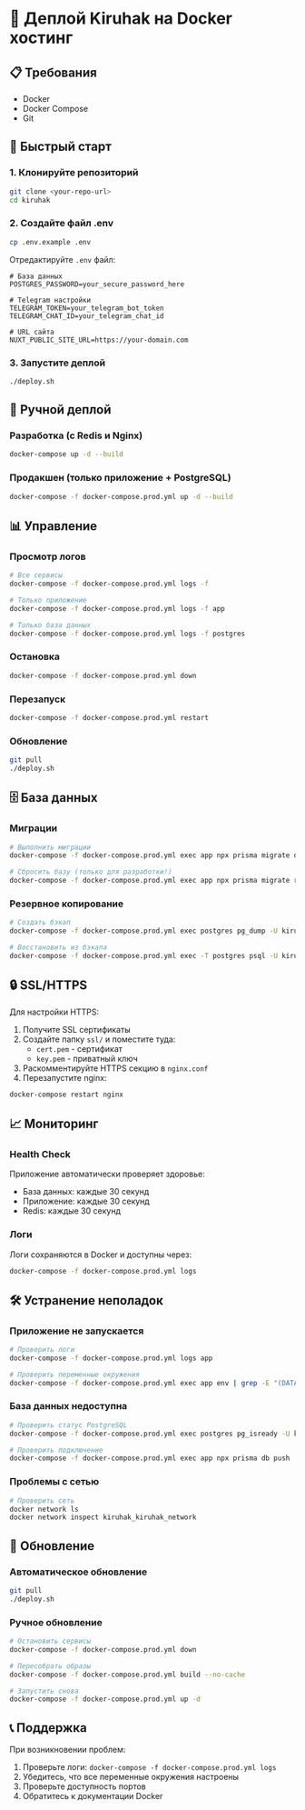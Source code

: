# 🐳 Деплой Kiruhak на Docker хостинг

## 📋 Требования

- Docker
- Docker Compose
- Git

## 🚀 Быстрый старт

### 1. Клонируйте репозиторий

```bash
git clone <your-repo-url>
cd kiruhak
```

### 2. Создайте файл .env

```bash
cp .env.example .env
```

Отредактируйте `.env` файл:

```env
# База данных
POSTGRES_PASSWORD=your_secure_password_here

# Telegram настройки
TELEGRAM_TOKEN=your_telegram_bot_token
TELEGRAM_CHAT_ID=your_telegram_chat_id

# URL сайта
NUXT_PUBLIC_SITE_URL=https://your-domain.com
```

### 3. Запустите деплой

```bash
./deploy.sh
```

## 🔧 Ручной деплой

### Разработка (с Redis и Nginx)

```bash
docker-compose up -d --build
```

### Продакшен (только приложение + PostgreSQL)

```bash
docker-compose -f docker-compose.prod.yml up -d --build
```

## 📊 Управление

### Просмотр логов

```bash
# Все сервисы
docker-compose -f docker-compose.prod.yml logs -f

# Только приложение
docker-compose -f docker-compose.prod.yml logs -f app

# Только база данных
docker-compose -f docker-compose.prod.yml logs -f postgres
```

### Остановка

```bash
docker-compose -f docker-compose.prod.yml down
```

### Перезапуск

```bash
docker-compose -f docker-compose.prod.yml restart
```

### Обновление

```bash
git pull
./deploy.sh
```

## 🗄️ База данных

### Миграции

```bash
# Выполнить миграции
docker-compose -f docker-compose.prod.yml exec app npx prisma migrate deploy

# Сбросить базу (только для разработки!)
docker-compose -f docker-compose.prod.yml exec app npx prisma migrate reset
```

### Резервное копирование

```bash
# Создать бэкап
docker-compose -f docker-compose.prod.yml exec postgres pg_dump -U kiruhak_user kiruhak > backup.sql

# Восстановить из бэкапа
docker-compose -f docker-compose.prod.yml exec -T postgres psql -U kiruhak_user kiruhak < backup.sql
```

## 🔒 SSL/HTTPS

Для настройки HTTPS:

1. Получите SSL сертификаты
2. Создайте папку `ssl/` и поместите туда:
   - `cert.pem` - сертификат
   - `key.pem` - приватный ключ
3. Раскомментируйте HTTPS секцию в `nginx.conf`
4. Перезапустите nginx:

```bash
docker-compose restart nginx
```

## 📈 Мониторинг

### Health Check

Приложение автоматически проверяет здоровье:

- База данных: каждые 30 секунд
- Приложение: каждые 30 секунд
- Redis: каждые 30 секунд

### Логи

Логи сохраняются в Docker и доступны через:

```bash
docker-compose -f docker-compose.prod.yml logs
```

## 🛠️ Устранение неполадок

### Приложение не запускается

```bash
# Проверить логи
docker-compose -f docker-compose.prod.yml logs app

# Проверить переменные окружения
docker-compose -f docker-compose.prod.yml exec app env | grep -E "(DATABASE_URL|TELEGRAM_TOKEN)"
```

### База данных недоступна

```bash
# Проверить статус PostgreSQL
docker-compose -f docker-compose.prod.yml exec postgres pg_isready -U kiruhak_user

# Проверить подключение
docker-compose -f docker-compose.prod.yml exec app npx prisma db push
```

### Проблемы с сетью

```bash
# Проверить сеть
docker network ls
docker network inspect kiruhak_kiruhak_network
```

## 🔄 Обновление

### Автоматическое обновление

```bash
git pull
./deploy.sh
```

### Ручное обновление

```bash
# Остановить сервисы
docker-compose -f docker-compose.prod.yml down

# Пересобрать образы
docker-compose -f docker-compose.prod.yml build --no-cache

# Запустить снова
docker-compose -f docker-compose.prod.yml up -d
```

## 📞 Поддержка

При возникновении проблем:

1. Проверьте логи: `docker-compose -f docker-compose.prod.yml logs`
2. Убедитесь, что все переменные окружения настроены
3. Проверьте доступность портов
4. Обратитесь к документации Docker
